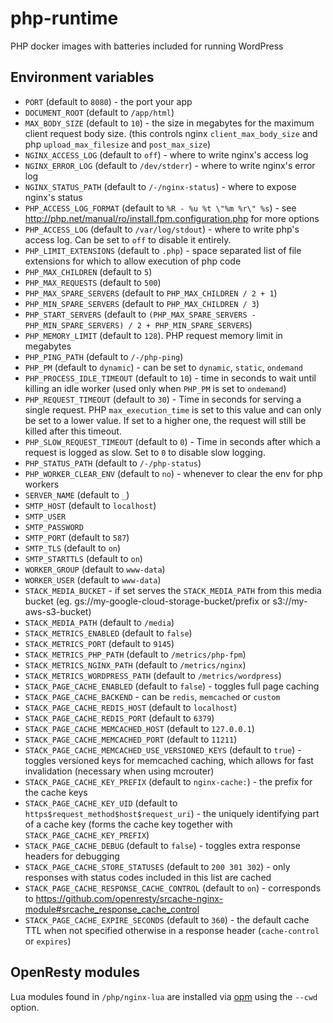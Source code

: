 # php-runtime
PHP docker images with batteries included for running WordPress

## Environment variables
* `PORT` (default to `8080`) - the port your app
* `DOCUMENT_ROOT` (default to `/app/html`)
* `MAX_BODY_SIZE` (default to `10`) - the size in megabytes for the maximum
  client request body size.  (this controls nginx `client_max_body_size` and
  php
  `upload_max_filesize` and `post_max_size`)
* `NGINX_ACCESS_LOG` (default to `off`) - where to write nginx's access log
* `NGINX_ERROR_LOG` (default to `/dev/stderr`) - where to write nginx's error
  log
* `NGINX_STATUS_PATH` (default to `/-/nginx-status`) - where to expose nginx's
  status
* `PHP_ACCESS_LOG_FORMAT` (default to `%R - %u %t \"%m %r\" %s`) - see
  http://php.net/manual/ro/install.fpm.configuration.php for more options
* `PHP_ACCESS_LOG` (default to `/var/log/stdout`) - where to write php's
  access log. Can be set to `off` to disable it entirely.
* `PHP_LIMIT_EXTENSIONS` (default to `.php`) - space separated list of file
  extensions for which to allow execution of php code
* `PHP_MAX_CHILDREN` (default to `5`)
* `PHP_MAX_REQUESTS` (default to `500`)
* `PHP_MAX_SPARE_SERVERS` (default to `PHP_MAX_CHILDREN / 2 + 1`)
* `PHP_MIN_SPARE_SERVERS` (default to `PHP_MAX_CHILDREN / 3`)
* `PHP_START_SERVERS` (default to `(PHP_MAX_SPARE_SERVERS - PHP_MIN_SPARE_SERVERS) / 2 + PHP_MIN_SPARE_SERVERS`)
* `PHP_MEMORY_LIMIT` (default to `128`). PHP request memory limit in megabytes
* `PHP_PING_PATH` (default to `/-/php-ping`)
* `PHP_PM` (default to `dynamic`) - can be set to `dynamic`, `static`,
  `ondemand`
* `PHP_PROCESS_IDLE_TIMEOUT` (default to `10`) - time in seconds to wait until
  killing an idle worker (used only when `PHP_PM` is set to `ondemand`)
* `PHP_REQUEST_TIMEOUT` (default to `30`) - Time in seconds for serving a
  single request. PHP `max_execution_time` is set to this value and can only
  be set to a lower value. If set to a higher one, the request will still be
  killed after this timeout.
* `PHP_SLOW_REQUEST_TIMEOUT` (default to `0`) - Time in seconds after which a
  request is logged as slow. Set to `0` to disable slow logging.
* `PHP_STATUS_PATH` (default to `/-/php-status`)
* `PHP_WORKER_CLEAR_ENV` (default to `no`) - whenever to clear the env for php
  workers
* `SERVER_NAME` (default to `_`)
* `SMTP_HOST` (default to `localhost`)
* `SMTP_USER`
* `SMTP_PASSWORD`
* `SMTP_PORT` (default to `587`)
* `SMTP_TLS` (default to `on`)
* `SMTP_STARTTLS` (default to `on`)
* `WORKER_GROUP` (default to `www-data`)
* `WORKER_USER` (default to `www-data`)
* `STACK_MEDIA_BUCKET` - if set serves the `STACK_MEDIA_PATH` from this media bucket
  (eg. gs://my-google-cloud-storage-bucket/prefix or s3://my-aws-s3-bucket)
* `STACK_MEDIA_PATH` (default to `/media`)
* `STACK_METRICS_ENABLED` (default to `false`)
* `STACK_METRICS_PORT` (default to `9145`)
* `STACK_METRICS_PHP_PATH` (default to `/metrics/php-fpm`)
* `STACK_METRICS_NGINX_PATH` (default to `/metrics/nginx`)
* `STACK_METRICS_WORDPRESS_PATH` (default to `/metrics/wordpress`)
* `STACK_PAGE_CACHE_ENABLED` (default to `false`) - toggles full page caching
* `STACK_PAGE_CACHE_BACKEND` - can be `redis`, `memcached` or `custom`
* `STACK_PAGE_CACHE_REDIS_HOST` (default to `localhost`)
* `STACK_PAGE_CACHE_REDIS_PORT` (default to `6379`)
* `STACK_PAGE_CACHE_MEMCACHED_HOST` (default to `127.0.0.1`)
* `STACK_PAGE_CACHE_MEMCACHED_PORT` (default to `11211`)
* `STACK_PAGE_CACHE_MEMCACHED_USE_VERSIONED_KEYS` (default to `true`) - toggles versioned keys
  for memcached caching, which allows for fast invalidation (necessary when using mcrouter)
* `STACK_PAGE_CACHE_KEY_PREFIX` (default to `nginx-cache:`) - the prefix for the cache keys
* `STACK_PAGE_CACHE_KEY_UID` (default to `https$request_method$host$request_uri`) - the uniquely
  identifying part of a cache key (forms the cache key together with `STACK_PAGE_CACHE_KEY_PREFIX`)
* `STACK_PAGE_CACHE_DEBUG` (default to `false`) - toggles extra response headers for debugging
* `STACK_PAGE_CACHE_STORE_STATUSES` (default to `200 301 302`) - only responses with status codes
  included in this list are cached
* `STACK_PAGE_CACHE_RESPONSE_CACHE_CONTROL` (default to `on`) - corresponds to
  https://github.com/openresty/srcache-nginx-module#srcache_response_cache_control
* `STACK_PAGE_CACHE_EXPIRE_SECONDS` (default to `360`) - the default cache TTL when not specified
  otherwise in a response header (`cache-control` or `expires`)

## OpenResty modules
Lua modules found in `/php/nginx-lua` are installed via [opm](https://opm.openresty.org) using the `--cwd` option.
